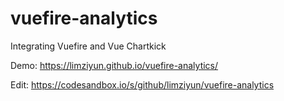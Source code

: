 # vuefire-analytics
Integrating Vuefire and Vue Chartkick

Demo: https://limziyun.github.io/vuefire-analytics/

Edit: https://codesandbox.io/s/github/limziyun/vuefire-analytics

